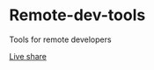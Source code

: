 # Remote-dev-tools
Tools for remote developers

 [Live share](https://code.visualstudio.com/blogs/2017/11/15/live-share)

